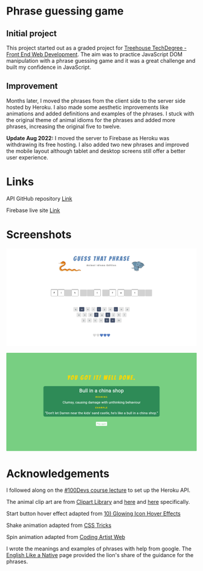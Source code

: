 # Phrase guessing game

## Initial project
This project started out as a graded project for [Treehouse TechDegree - Front End Web Development](https://teamtreehouse.com/techdegree/front-end-web-development). The aim was to practice JavaScript DOM manipulation with a phrase guessing game and it was a great challenge and built my confidence in JavaScript.

## Improvement
Months later, I moved the phrases from the client side to the server side hosted by Heroku. I also made some aesthetic improvements like animations and added definitions and examples of the phrases. I stuck with the original theme of animal idioms for the phrases and added more phrases, increasing the original five to twelve.

**Update Aug 2022:** I moved the server to Firebase as Heroku was withdrawing its free hosting. I also added two new phrases and improved the mobile layout although tablet and desktop screens still offer a better user experience.

# Links

API GitHub repository [Link](https://github.com/michagodfrey/phrase-api-firebase)

Firebase live site [Link](https://us-central1-guess-animal-idiom.cloudfunctions.net/app/)

# Screenshots

![Playing page](./images/guess-that-phrase.png)

![Win overlay](./images/guess-that-phrase-win.png)

# Acknowledgements
I followed along on the [#100Devs course lecture](https://www.twitch.tv/videos/1316131994) to set up the Heroku API.

The animal clip art are from [Clipart Library](http://clipart-library.com/) and [here](http://clipart-library.com/clipart/orange-snake-cliparts_13.htm) and [here](http://clipart-library.com/clip-art/elephant-clipart-transparent-3.htm) specifically.

Start button hover effect adapted from [10) Glowing Icon Hover Effects](https://www.proglobalbusinesssolutions.com/css-hover-effects/)

Shake animation adapted from [CSS Tricks](https://css-tricks.com/snippets/css/shake-css-keyframe-animation/)

Spin animation adapted from [Coding Artist Web](https://codingartistweb.com/2021/05/flip-a-coin-html-css-javascript/)

I wrote the meanings and examples of phrases with help from google. The [English Like a Native](https://englishlikeanative.co.uk/30-animal-idioms/) page provided the lion's share of the guidance for the phrases.
